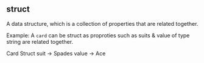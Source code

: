 ## struct

A data structure, which is a collection of properties that are related together.

Example:
A `card` can be struct as proproties such as suits & value of type string are related together.

Card Struct
suit -> Spades
value -> Ace
